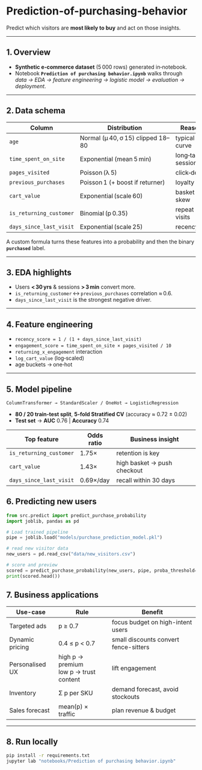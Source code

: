 # Prediction-of-purchasing-behavior
Predict which visitors are **most likely to buy** and act on those insights.

---

## 1. Overview
- **Synthetic e‑commerce dataset** (5 000 rows) generated in‑notebook.  
- Notebook **`Prediction of purchasing behavior.ipynb`** walks through  
  *data → EDA → feature engineering → logistic model → evaluation → deployment*.

---

## 2. Data schema

| Column | Distribution | Reason |
| ------- | ----------- | ------ |
| `age` | Normal (μ 40, σ 15) clipped 18–80 | typical age curve |
| `time_spent_on_site` | Exponential (mean 5 min) | long‑tail sessions |
| `pages_visited` | Poisson (λ 5) | click‑depth |
| `previous_purchases` | Poisson 1 (+ boost if returner) | loyalty |
| `cart_value` | Exponential (scale 60) | basket skew |
| `is_returning_customer` | Binomial (p 0.35) | repeat visits |
| `days_since_last_visit` | Exponential (scale 25) | recency |

A custom formula turns these features into a probability and then the binary **`purchased`** label.

---

## 3. EDA highlights
- Users **< 30 yrs** & sessions **> 3 min** convert more.  
- `is_returning_customer` ↔ `previous_purchases` correlation ≈ 0.6.  
- `days_since_last_visit` is the strongest negative driver.

---

## 4. Feature engineering
- `recency_score = 1 / (1 + days_since_last_visit)`
- `engagement_score = time_spent_on_site × pages_visited / 10`
- `returning_x_engagement` interaction
- `log_cart_value` (log‑scaled)
- age buckets → one‑hot

---

## 5. Model pipeline
```text
ColumnTransformer → StandardScaler / OneHot → LogisticRegression
```  

- **80 / 20 train-test split**, **5-fold Stratified CV** (accuracy ≈ 0.72 ± 0.02)  
- **Test set** → **AUC** 0.76 | **Accuracy** 0.74

| Top feature                 | Odds ratio | Business insight             |
| --------------------------- | ---------- | ---------------------------- |
| `is_returning_customer`     | 1.75×      | retention is key             |
| `cart_value`                | 1.43×      | high basket → push checkout  |
| `days_since_last_visit`     | 0.69×/day  | recall within 30 days        |

## 6. Predicting new users

```python
from src.predict import predict_purchase_probability
import joblib, pandas as pd

# Load trained pipeline
pipe = joblib.load("models/purchase_prediction_model.pkl")

# read new visitor data
new_users = pd.read_csv("data/new_visitors.csv")

# score and preview
scored = predict_purchase_probability(new_users, pipe, proba_threshold=0.5)
print(scored.head())
```
## 7. Business applications

| Use-case         | Rule                            | Benefit                                 |
| ---------------- | ------------------------------- | --------------------------------------- |
| Targeted ads     | p ≥ 0.7                         | focus budget on high-intent users       |
| Dynamic pricing  | 0.4 ≤ p < 0.7                   | small discounts convert fence-sitters   |
| Personalised UX  | high p → premium<br>low p → trust content | lift engagement            |
| Inventory        | Σ p per SKU                     | demand forecast, avoid stockouts        |
| Sales forecast   | mean(p) × traffic               | plan revenue & budget                   |

---

## 8. Run locally

```bash
pip install -r requirements.txt
jupyter lab "notebooks/Prediction of purchasing behavior.ipynb"

